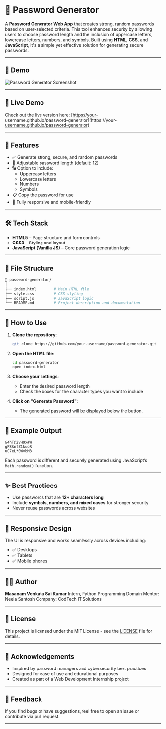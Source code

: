 
# 🔐 Password Generator

A **Password Generator Web App** that creates strong, random passwords based on user-selected criteria. This tool enhances security by allowing users to choose password length and the inclusion of uppercase letters, lowercase letters, numbers, and symbols. Built using **HTML**, **CSS**, and **JavaScript**, it's a simple yet effective solution for generating secure passwords.

---

## 📸 Demo

![Password Generator Screenshot](https://your-image-link-here.com/screenshot.png)  

---

## 🚀 Live Demo

Check out the live version here: [https://your-username.github.io/password-generator](https://your-username.github.io/password-generator)

---

## 🧠 Features

- ✅ Generate strong, secure, and random passwords
- 🔢 Adjustable password length (default: 12)
- 🔠 Option to include:
  - Uppercase letters
  - Lowercase letters
  - Numbers
  - Symbols
- 📋 Copy the password for use
- 📱 Fully responsive and mobile-friendly

---

## 🛠️ Tech Stack

- **HTML5** – Page structure and form controls
- **CSS3** – Styling and layout
- **JavaScript (Vanilla JS)** – Core password generation logic

---

## 📂 File Structure

```bash
📁 password-generator/
│
├── index.html        # Main HTML file
├── style.css         # CSS styling
├── script.js         # JavaScript logic
└── README.md         # Project description and documentation
````

---

## 🔧 How to Use

1. **Clone the repository**:

   ```bash
   git clone https://github.com/your-username/password-generator.git
   ```

2. **Open the HTML file**:

   ```bash
   cd password-generator
   open index.html
   ```

3. **Choose your settings**:

   * Enter the desired password length
   * Check the boxes for the character types you want to include

4. **Click on "Generate Password"**:

   * The generated password will be displayed below the button.

---

## 🌟 Example Output

```
&4hT@2vH9x#W
gP8$nfZ1kuoR
uC7eL*0WvbM3
```

Each password is different and securely generated using JavaScript’s `Math.random()` function.

---

## ✨ Best Practices

* Use passwords that are **12+ characters long**
* Include **symbols, numbers, and mixed cases** for stronger security
* Never reuse passwords across websites

---

## 📱 Responsive Design

The UI is responsive and works seamlessly across devices including:

* ✅ Desktops
* ✅ Tablets
* ✅ Mobile phones

---

## 🧑‍💻 Author

**Masanam Venkata Sai Kumar**
Intern, Python Programming Domain
Mentor: Neela Santosh
Company: CodTech IT Solutions

---

## 📄 License

This project is licensed under the MIT License - see the [LICENSE](LICENSE) file for details.

---

## 🙌 Acknowledgements

* Inspired by password managers and cybersecurity best practices
* Designed for ease of use and educational purposes
* Created as part of a Web Development Internship project

---

## 💬 Feedback

If you find bugs or have suggestions, feel free to open an issue or contribute via pull request.

---

```
